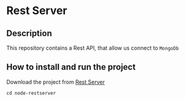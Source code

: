 # Rest Server

## Description
This repository contains a Rest API, that allow us connect to `MongoDb`


## How to install and run the project
Download the project from [Rest Server](https://github.com/aogallo/node-restserver)

`
cd node-restserver
`

